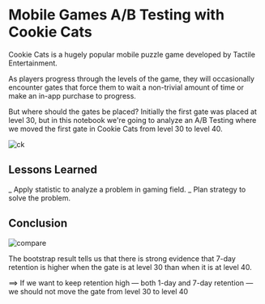 
# Mobile Games A/B Testing with Cookie Cats

Cookie Cats is a hugely popular mobile puzzle game developed by Tactile Entertainment.

As players progress through the levels of the game, they will occasionally encounter gates that force them to wait a non-trivial amount of time or make an in-app purchase to progress. 

But where should the gates be placed? Initially the first gate was placed at level 30, but in this notebook we're going to analyze an A/B Testing where we moved the first gate in Cookie Cats from level 30 to level 40. 

![ck](https://github.com/Khangtran94/Mobile_Games_AB_Testing_with_Cookie_Cats/assets/146164801/f614a566-aa32-4c70-81b1-9cfb69c02b74)

## Lessons Learned

_ Apply statistic to analyze a problem in gaming field.
_ Plan strategy to solve the problem.

## Conclusion
![compare](https://github.com/Khangtran94/Mobile_Games_AB_Testing_with_Cookie_Cats/assets/146164801/c2b6785d-f77c-4927-8294-62827db4bd5b)

The bootstrap result tells us that there is strong evidence that 7-day retention is higher when the gate is at level 30 than when it is at level 40.

==> If we want to keep retention high — both 1-day and 7-day retention — we should not move the gate from level 30 to level 40
